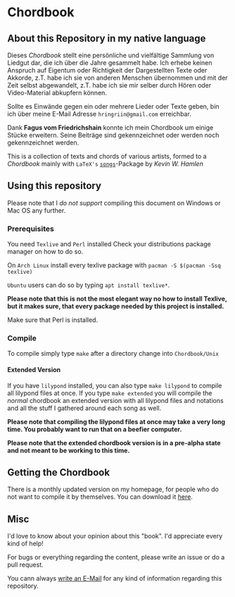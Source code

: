 # Chordbook

## About this Repository in my native language

Dieses *Chordbook* stellt eine persönliche und vielfältige Sammlung von Liedgut dar, die ich über
die Jahre gesammelt habe.  Ich erhebe keinen Anspruch auf Eigentum oder Richtigkeit der
Dargestellten Texte oder Akkorde, z.T. habe ich sie von anderen Menschen übernommen und mit der Zeit
selbst abgewandelt, z.T.  habe ich sie mir selber durch Hören oder Video-Material abkupfern können.

Sollte es Einwände gegen ein oder mehrere Lieder oder Texte geben, bin ich über meine E-Mail Adresse
`hringriin@gmail.com` erreichbar.

Dank **Fagus vom Friedrichshain** konnte ich mein Chordbook um einige Stücke erweitern.  Seine
Beiträge sind gekennzeichnet oder werden noch gekennzeichnet werden.

This is a collection of texts and chords of various artists, formed to a *Chordbook* mainly with
`LaTeX's` [`songs`][songspkg]-Package by *Kevin W. Hamlen*


## Using this repository

Please note that I *do not support* compiling this document on Windows or Mac OS any further.


### Prerequisites

You need `Texlive` and `Perl` installed
Check your distributions package manager on how to do so.

On `Arch Linux` install every texlive package with `pacman -S $(pacman -Ssq texlive)`

`Ubuntu` users can do so by typing `apt install texlive*`.

**Please note that this is not the most elegant way no how to install Texlive, but it makes sure,
that every package needed by this project is installed.**

Make sure that Perl is installed.


### Compile

To compile simply type `make` after a directory change into `Chordbook/Unix`


#### Extended Version

If you have `lilypond` installed, you can also type `make lilypond` to compile all lilypond files at
once. If you type `make extended` you will compile the *normal* chordbook an extended version with
all lilypond files and notations and all the stuff I gathered around each song as well.

**Please note that compiling the lilypond files at once may take a very long time. You probably want
to run that on a beefier computer.**

**Please note that the extended chordbook version is in a pre-alpha state and not meant to be
working to this time.**


## Getting the Chordbook

There is a monthly updated version on my homepage, for people who do not want to compile it by
themselves.  You can download it [here][cbdlpage].


## Misc

I'd love to know about your opinion about this "book".
I'd appreciate every kind of help!

For bugs or everything regarding the content, please write an issue or do a pull request.

You cann always [write an E-Mail][mailme] for any kind of information regarding this repository.



[songspkg]: http://songs.sourceforge.net/index.html "Songs Package"
[mailme]: mailto:hringriin@gmail.com "Mail Me"
[mactex]: https://tug.org/mactex/ "MacTex-2015"
[miktexdlpage]: https://miktex.org/download "MikTex Download"
[perldllink]: https://storage.googleapis.com/google-code-archive-downloads/v2/code.google.com/dwimperl/dwimperl-5.14.2.1-v7-32bit.exe "Perl for Windows"
[cbdlpage]: https://chordbook.niederhoelle.de "Downloadpage Chordbook"
